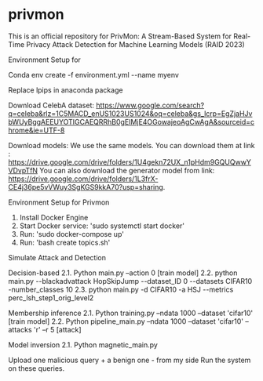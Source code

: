 # privmon
This is an official repository for PrivMon: A Stream-Based System for Real-Time Privacy Attack Detection for Machine Learning Models (RAID 2023)


Environment Setup for 

Conda env create -f environment.yml --name myenv

Replace lpips in anaconda package 

Download CelebA dataset:
https://www.google.com/search?q=celeba&rlz=1C5MACD_enUS1023US1024&oq=celeba&gs_lcrp=EgZjaHJvbWUyBggAEEUYOTIGCAEQRRhB0gEIMjE4OGowajeoAgCwAgA&sourceid=chrome&ie=UTF-8

Download models:
We use the same models. You can download them at link : https://drive.google.com/drive/folders/1U4gekn72UX_n1pHdm9GQUQwwYVDvpTfN
You can also download the generator model from link: https://drive.google.com/drive/folders/1L3frX-CE4j36pe5vVWuy3SgKGS9kkA70?usp=sharing.

Environment Setup for Privmon
1. Install Docker Engine
2. Start Docker service: 'sudo systemctl start docker'
3. Run: 'sudo docker-compose up'
4. Run: 'bash create topics.sh'

Simulate Attack and Detection

Decision-based 
2.1. Python main.py –action 0 [train model]
2.2. python main.py --blackadvattack HopSkipJump --dataset_ID 0 --datasets CIFAR10 -number_classes 10
2.3. python main.py -d CIFAR10 -a HSJ --metrics perc_lsh_step1_orig_level2

Membership inference 
2.1. Python training.py –ndata 1000 –dataset 'cifar10' [train model]
2.2. Python pipeline_main.py –ndata 1000 –dataset 'cifar10' –attacks 'r' –r 5 [attack]

Model inversion 
2.1. Python magnetic_main.py

Upload one malicious query + a benign one - from my side
Run the system on these queries. 
